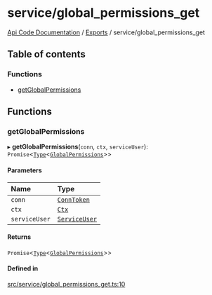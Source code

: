 # service/global\_permissions\_get
 
[Api Code Documentation](../README.md) / [Exports](../modules.md) / service/global\_permissions\_get

## Table of contents

### Functions

- [getGlobalPermissions](service_global_permissions_get.md#getglobalpermissions)

## Functions

### getGlobalPermissions

▸ **getGlobalPermissions**(`conn`, `ctx`, `serviceUser`): `Promise`<[`Type`](result.md#type)<[`GlobalPermissions`](../interfaces/service_domain_workflow_global_permissions.GlobalPermissions.md)\>\>

#### Parameters

| Name | Type |
| :------ | :------ |
| `conn` | [`ConnToken`](service_conn.md#conntoken) |
| `ctx` | [`Ctx`](../interfaces/lib_ctx.Ctx.md) |
| `serviceUser` | [`ServiceUser`](../interfaces/service_domain_organization_service_user.ServiceUser.md) |

#### Returns

`Promise`<[`Type`](result.md#type)<[`GlobalPermissions`](../interfaces/service_domain_workflow_global_permissions.GlobalPermissions.md)\>\>

#### Defined in

[src/service/global_permissions_get.ts:10](https://github.com/openkfw/TruBudget/blob/95e6f8a/api/src/service/global_permissions_get.ts#L10)
